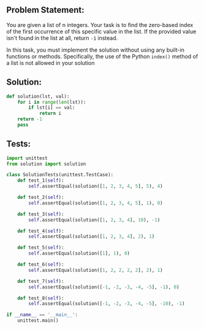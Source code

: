 ## Problem Statement:
You are given a list of n integers. Your task is to find the zero-based index of the first occurrence of this specific value in the list. If the provided value isn't found in the list at all, return `-1` instead.

In this task, you must implement the solution without using any built-in functions or methods. Specifically, the use of the Python `index()` method of a list is not allowed in your solution

## Solution:
```python
def solution(lst, val):
    for i in range(len(lst)):
        if lst[i] == val:
            return i
    return -1
    pass
```
## Tests:
```python
import unittest
from solution import solution

class SolutionTests(unittest.TestCase):
    def test_1(self):
        self.assertEqual(solution([1, 2, 3, 4, 5], 5), 4)

    def test_2(self):
        self.assertEqual(solution([1, 2, 3, 4, 5], 1), 0)

    def test_3(self):
        self.assertEqual(solution([1, 2, 3, 4], 10), -1)

    def test_4(self):
        self.assertEqual(solution([1, 2, 3, 4], 2), 1)

    def test_5(self):
        self.assertEqual(solution([1], 1), 0)

    def test_6(self):
        self.assertEqual(solution([1, 2, 2, 2, 2], 2), 1)

    def test_7(self):
        self.assertEqual(solution([-1, -2, -3, -4, -5], -1), 0)

    def test_8(self):
        self.assertEqual(solution([-1, -2, -3, -4, -5], -10), -1)

if __name__ == '__main__':
    unittest.main()
```